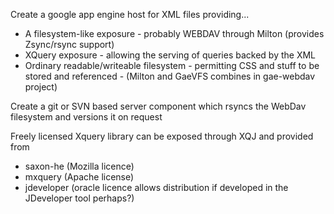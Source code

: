 Create a google app engine host for XML files providing...
- A filesystem-like exposure - probably WEBDAV through Milton (provides Zsync/rsync support)
- XQuery exposure - allowing the serving of queries backed by the XML
- Ordinary readable/writeable filesystem - permitting CSS and stuff to be stored and referenced - (Milton and GaeVFS combines in gae-webdav project)

Create a git or SVN based server component which rsyncs the WebDav filesystem and versions it on request

Freely licensed Xquery library can be exposed through XQJ and provided from 
- saxon-he (Mozilla licence)
- mxquery (Apache license)
- jdeveloper (oracle licence allows distribution if developed in the JDeveloper tool perhaps?)
